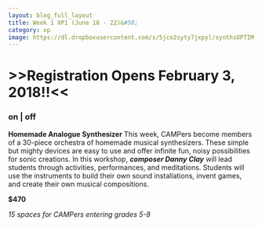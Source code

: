 ```yaml
---
layout: blog_full_layout
title: Week 1 XP1 (June 18 - 22)&#58; 
category: xp
image: https://dl.dropboxusercontent.com/s/5jco2syty7jxpyl/synthsOPTIM.jpg?dl=0
---
```


# >>Registration Opens February 3, 2018!!<<

### on | off 

**Homemade Analogue Synthesizer**
This week, CAMPers become members of a 30-piece orchestra of homemade musical synthesizers. These simple but mighty devices are easy to use and offer infinite fun, noisy possibilities for sonic creations. In this workshop, **_composer Danny Clay_** will lead students through activities, performances, and meditations. Students will use the instruments to build their own sound installations, invent games, and create their own musical compositions.


**$470**

*15 spaces for CAMPers entering grades 5-8*
